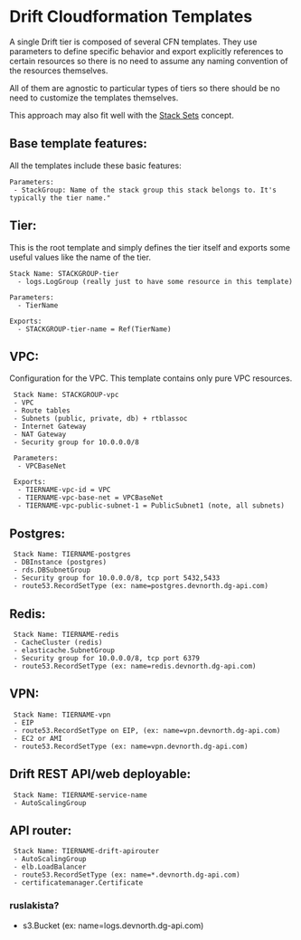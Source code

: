 # Drift Cloudformation Templates

A single Drift tier is composed of several CFN templates. They use parameters to define specific behavior and export explicitly references to certain resources so there is no need to assume any naming convention of the resources themselves.

All of them are agnostic to particular types of tiers so there should be no need to customize the templates themselves. 

This approach may also fit well with the [Stack Sets](https://docs.aws.amazon.com/AWSCloudFormation/latest/UserGuide/stacksets-concepts.html) concept.

## Base template features:
All the templates include these basic features:

```
Parameters:
 - StackGroup: Name of the stack group this stack belongs to. It's typically the tier name."

```


## Tier:
This is the root template and simply defines the tier itself and exports some useful values like the name of the tier.

```
Stack Name: STACKGROUP-tier
  - logs.LogGroup (really just to have some resource in this template)
  
Parameters:
  - TierName

Exports:
  - STACKGROUP-tier-name = Ref(TierName)
```


## VPC:

Configuration for the VPC. This template contains only pure VPC resources.

```
 Stack Name: STACKGROUP-vpc
 - VPC
 - Route tables
 - Subnets (public, private, db) + rtblassoc
 - Internet Gateway
 - NAT Gateway
 - Security group for 10.0.0.0/8

 Parameters:
  - VPCBaseNet

 Exports:
  - TIERNAME-vpc-id = VPC
  - TIERNAME-vpc-base-net = VPCBaseNet
  - TIERNAME-vpc-public-subnet-1 = PublicSubnet1 (note, all subnets)
```


## Postgres:

```
 Stack Name: TIERNAME-postgres
 - DBInstance (postgres)
 - rds.DBSubnetGroup
 - Security group for 10.0.0.0/8, tcp port 5432,5433
 - route53.RecordSetType (ex: name=postgres.devnorth.dg-api.com)
```

## Redis:
```
 Stack Name: TIERNAME-redis
 - CacheCluster (redis)
 - elasticache.SubnetGroup
 - Security group for 10.0.0.0/8, tcp port 6379
 - route53.RecordSetType (ex: name=redis.devnorth.dg-api.com)
```

## VPN:
```
 Stack Name: TIERNAME-vpn
 - EIP
 - route53.RecordSetType on EIP, (ex: name=vpn.devnorth.dg-api.com)
 - EC2 or AMI
 - route53.RecordSetType (ex: name=vpn.devnorth.dg-api.com)
```


## Drift REST API/web deployable:
```
 Stack Name: TIERNAME-service-name
 - AutoScalingGroup
```


## API router:
```
 Stack Name: TIERNAME-drift-apirouter
 - AutoScalingGroup
 - elb.LoadBalancer
 - route53.RecordSetType (ex: name=*.devnorth.dg-api.com)
 - certificatemanager.Certificate
```


### ruslakista?
 - s3.Bucket (ex: name=logs.devnorth.dg-api.com)

